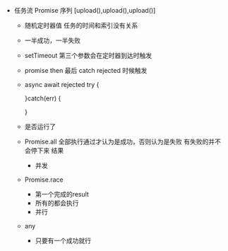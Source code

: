 -  任务流 Promise 序列
    [upload(),upload(),upload()]
    - 随机定时器值  任务的时间和索引没有关系
    - 一半成功，一半失败
    - setTimeout 第三个参数会在定时器到达时触发
    - promise then 最后 catch rejected 时候触发
    - async await 
        rejected
        try {

        }catch(err) {

        }
    - 是否运行了

    - Promise.all
        全部执行通过才认为是成功，否则认为是失败
        有失败的并不会停下来
        结果 
        - 并发
    - Promise.race
        - 第一个完成的result
        - 所有的都会执行
        - 并行
    - any
        - 只要有一个成功就行
